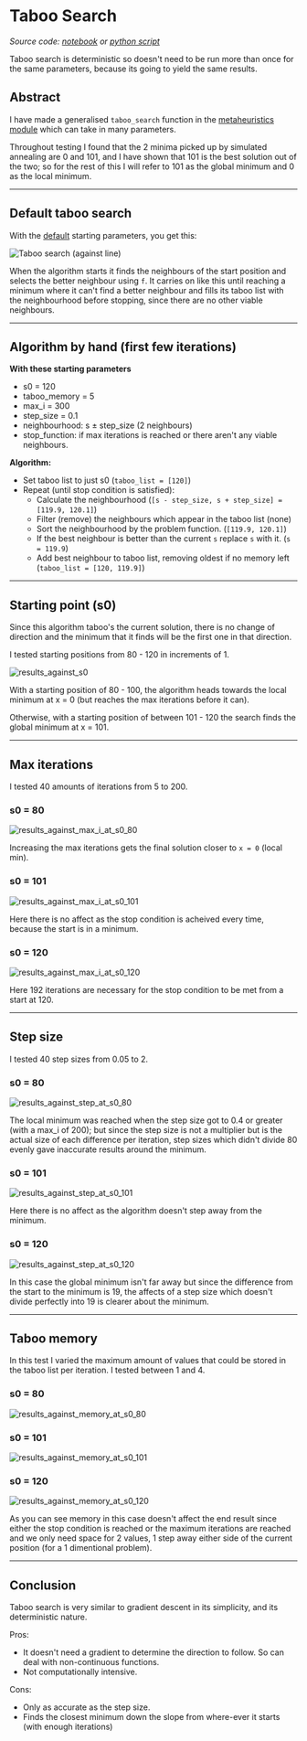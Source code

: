 # Taboo Search

_Source code: [notebook](./tabooSearch.ipynb) or [python script](./tabooSearch.py)_

Taboo search is deterministic so doesn't need to be run more than once for the same parameters, because its going to yield the same results.

## Abstract

I have made a generalised `taboo_search` function in the [metaheuristics module](../../modules/metaheuristics.py#L101) which can take in many parameters.

Throughout testing I found that the 2 minima picked up by simulated annealing are 0 and 101, and I have shown that 101 is the best solution out of the two; so for the rest of this I will refer to 101 as the global minimum and 0 as the local minimum.

<hr />

## Default taboo search

With the [default](./tabooSearch.py#L81) starting parameters, you get this:

![Taboo search (against line)](./taboo_search_on_f_wth_start_vars.png?raw=true "Taboo search")

When the algorithm starts it finds the neighbours of the start position and selects the better neighbour using `f`. It carries on like this until reaching a minimum where it can't find a better neighbour and fills its taboo list with the neighbourhood before stopping, since there are no other viable neighbours.

<hr />

## Algorithm by hand (first few iterations)

**With these starting parameters**

- s0 = 120
- taboo_memory = 5
- max_i = 300
- step_size = 0.1
- neighbourhood: s ± step_size (2 neighbours)
- stop_function: if max iterations is reached or there aren't any viable neighbours.

**Algorithm:**

- Set taboo list to just s0 (`taboo_list = [120]`)
- Repeat (until stop condition is satisfied):
  - Calculate the neighbourhood (`[s - step_size, s + step_size] = [119.9, 120.1]`)
  - Filter (remove) the neighbours which appear in the taboo list (none)
  - Sort the neighbourhood by the problem function. (`[119.9, 120.1]`)
  - If the best neighbour is better than the current `s` replace `s` with it. (`s = 119.9`)
  - Add best neighbour to taboo list, removing oldest if no memory left (`taboo_list = [120, 119.9]`)

<hr />

## Starting point (s0)

Since this algorithm taboo's the current solution, there is no change of direction and the minimum that it finds will be the first one in that direction.

I tested starting positions from 80 - 120 in increments of 1.

![results_against_s0](./results_wth_starting_point.png?raw=true "Results against start point")

With a starting position of 80 - 100, the algorithm heads towards the local minimum at x = 0 (but reaches the max iterations before it can).

Otherwise, with a starting position of between 101 - 120 the search finds the global minimum at x = 101.

<hr />

## Max iterations

I tested 40 amounts of iterations from 5 to 200.

### s0 = 80

![results_against_max_i_at_s0_80](./results_wth_max_i_at_s0_80.png?raw=true "Results against max iterations (s0 = 80)")

Increasing the max iterations gets the final solution closer to `x = 0` (local min).

### s0 = 101

![results_against_max_i_at_s0_101](./results_wth_max_i_at_s0_101.png?raw=true "Results against max iterations (s0 = 101)")

Here there is no affect as the stop condition is acheived every time, because the start is in a minimum.

### s0 = 120

![results_against_max_i_at_s0_120](./results_wth_max_i_at_s0_120.png?raw=true "Results against max iterations (s0 = 120)")

Here 192 iterations are necessary for the stop condition to be met from a start at 120.

<hr />

## Step size

I tested 40 step sizes from 0.05 to 2.

### s0 = 80

![results_against_step_at_s0_80](./results_wth_step_at_s0_80.png?raw=true "Results against step size (s0 = 80)")

The local minimum was reached when the step size got to 0.4 or greater (with a max_i of 200); but since the step size is not a multiplier but is the actual size of each difference per iteration, step sizes which didn't divide 80 evenly gave inaccurate results around the minimum.

### s0 = 101

![results_against_step_at_s0_101](./results_wth_step_at_s0_101.png?raw=true "Results against step size (s0 = 101)")

Here there is no affect as the algorithm doesn't step away from the minimum.

### s0 = 120

![results_against_step_at_s0_120](./results_wth_step_at_s0_120.png?raw=true "Results against step size (s0 = 120)")

In this case the global minimum isn't far away but since the difference from the start to the minimum is 19, the affects of a step size which doesn't divide perfectly into 19 is clearer about the minimum.

<hr />

## Taboo memory

In this test I varied the maximum amount of values that could be stored in the taboo list per iteration. I tested between 1 and 4.

### s0 = 80

![results_against_memory_at_s0_80](./results_wth_memory_at_s0_80.png?raw=true "Results against memory size (s0 = 80)")

### s0 = 101

![results_against_memory_at_s0_101](./results_wth_memory_at_s0_101.png?raw=true "Results against memory size (s0 = 101)")

### s0 = 120

![results_against_memory_at_s0_120](./results_wth_memory_at_s0_120.png?raw=true "Results against memory size (s0 = 120)")

As you can see memory in this case doesn't affect the end result since either the stop condition is reached or the maximum iterations are reached and we only need space for 2 values, 1 step away either side of the current position (for a 1 dimentional problem).

<hr />

## Conclusion

Taboo search is very similar to gradient descent in its simplicity, and its deterministic nature.

Pros:

- It doesn't need a gradient to determine the direction to follow. So can deal with non-continuous functions.
- Not computationally intensive.

Cons:

- Only as accurate as the step size.
- Finds the closest minimum down the slope from where-ever it starts (with enough iterations)
